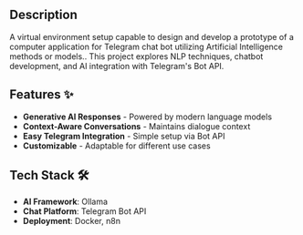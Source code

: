 ## Description
A virtual environment setup capable to design and develop a prototype of a computer application for Telegram chat bot utilizing Artificial Intelligence methods or models.. This project explores NLP techniques, chatbot development, and AI integration with Telegram's Bot API.

## Features ✨

- **Generative AI Responses** - Powered by modern language models
- **Context-Aware Conversations** - Maintains dialogue context
- **Easy Telegram Integration** - Simple setup via Bot API
- **Customizable** - Adaptable for different use cases

## Tech Stack 🛠️

- **AI Framework**: Ollama
- **Chat Platform**: Telegram Bot API
- **Deployment**: Docker, n8n
